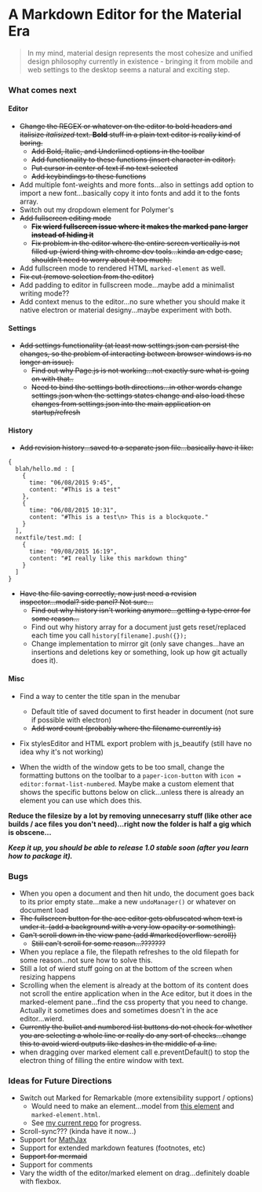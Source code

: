# A Markdown Editor for the Material Era

> In my mind, material design represents the most cohesize and unified design philosophy currently in existence - bringing it from mobile and web settings to the desktop seems a natural and exciting step.

### What comes next

#### Editor

- ~~Change the REGEX or whatever on the editor to bold headers and italisize _italisized_ text. **Bold** stuff in a plain text editor is really kind of boring.~~
  - ~~Add Bold, Italic, and Underlined options in the toolbar~~
  - ~~Add functionality to these functions (insert character in editor).~~
  - ~~Put cursor in center of text if no text selected~~
  - ~~Add keybindings to these functions~~
- Add multiple font-weights and more fonts...also in settings add option to import a new font...basically copy it into fonts and add it to the fonts array.
- Switch out my dropdown element for Polymer's
- ~~Add fullscreen editing mode~~
  - ~~**Fix wierd fullscreen issue where it makes the marked pane larger instead of hiding it**~~
  - ~~Fix problem in the editor where the entire screen vertically is not filled up (wierd thing with chrome dev tools...kinda an edge case, shouldn't need to worry about it too much).~~
- Add fullscreen mode to rendered HTML `marked-element` as well.
- ~~Fix cut (remove selection from the editor)~~
- Add padding to editor in fullscreen mode...maybe add a minimalist writing mode??
- Add context menus to the editor...no sure whether you should make it native electron or material designy...maybe experiment with both.

#### Settings

- ~~Add settings functionality (at least now settings.json can persist the changes, so the problem of interacting between browser  windows is no longer an issue).~~
  - ~~Find out why Page.js is not working...not exactly sure what is going on with that..~~
  - ~~Need to bind the settings both directions...in other words change settings.json when the settings states change and also load these changes from settings.json into the main application on startup/refresh~~

#### History


- ~~Add revision history...saved to a separate json file...basically have it like:~~

```
{
  blah/hello.md : [
    {
      time: "06/08/2015 9:45",
      content: "#This is a test"
    },
    {
      time: "06/08/2015 10:31",
      content: "#This is a test\n> This is a blockquote."
    }
  ],
  nextfile/test.md: [
    {
      time: "09/08/2015 16:19",
      content: "#I really like this markdown thing"
    }
  ]
}
```

- ~~Have the file saving correctly, now just need a revision inspector...modal? side panel? Not sure...~~
  - ~~Find out why history isn't working anymore...getting a type error for some reason...~~
  - Find out why history array for a document just gets reset/replaced each time you call `history[filename].push({});`
  - Change implementation to mirror git (only save changes...have an insertions and deletions key or something, look up how git actually does it).

#### Misc

- Find a way to center the title span in the menubar
  - Default title of saved document to first header in document (not sure if possible with electron)
  - ~~Add word count (probably where the filename currently is)~~

- Fix stylesEditor and HTML export problem with js_beautify (still have no idea why it's not working)

- When the width of the window gets to be too small, change the formatting buttons on the toolbar to a `paper-icon-button` with `icon = editor:format-list-numbered`. Maybe make a custom element that shows the specific buttons below on click...unless there is already an element you can use which does this.

**Reduce the filesize by a lot by removing unnecesarry stuff (like other ace builds / ace files you don't need)...right now the folder is half a gig which is obscene...**

**_Keep it up, you should be able to release 1.0 stable soon (after you learn how to package it)._**

### Bugs

- When you open a document and then hit undo, the document goes back to its prior empty state...make a new `undoManager()` or whatever on document load
- ~~The fullscreen button for the ace editor gets obfuscated when text is under it. (add a background with a very low opacity or something).~~
- ~~Can't scroll down in the view pane (add #marked{overflow: scroll})~~
  - ~~Still can't scroll for some reason...???????~~
- When you replace a file, the filepath refreshes to the old filepath for some reason...not sure how to solve this.
- Still a lot of wierd stuff going on at the bottom of the screen when resizing happens
- Scrolling when the element is already at the bottom of its content does not scroll the entire application when in the Ace editor, but it does in the marked-element pane...find the css property that you need to change. Actually it sometimes does and sometimes doesn't in the ace editor...wierd.
- ~~Currently the bullet and numbered list buttons do not check for whether you are selecting a whole line or really do any sort of checks...change this to avoid wierd outputs like dashes in the middle of a line.~~
- when dragging over marked element call e.preventDefault() to stop the electron thing of filling the entire window with text.

### Ideas for Future Directions

- Switch out Marked for Remarkable (more extensibility support / options)
  - Would need to make an element...model from [this element](https://github.com/aktowns/polymer-re-markable/blob/master/re-markable.html) and `marked-element.html`.
  - See [my current repo](https://github.com/zacharyfmarion/Remarkable-Element) for progress.
- Scroll-sync??? (kinda have it now...)
- Support for [MathJax](https://www.mathjax.org/)
- Support for extended markdown features (footnotes, etc)
- ~~Support for mermaid~~
- Support for comments
- Vary the width of the editor/marked element on drag...definitely doable with flexbox.
